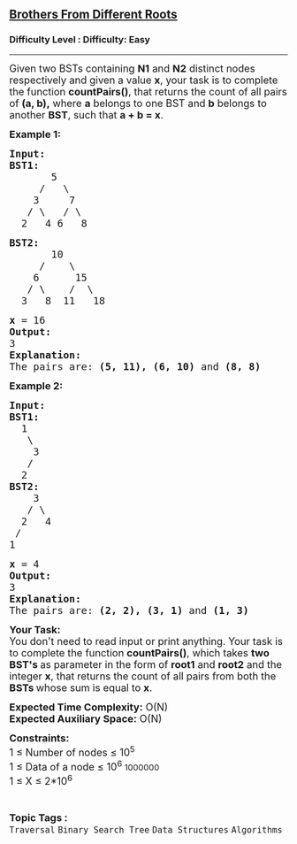 <h2><a href="https://www.geeksforgeeks.org/problems/brothers-from-different-root/1?page=1&category=Binary%20Search%20Tree,Segment-Tree,AVL-Tree&difficulty=Basic,Easy&status=unsolved&sortBy=submissions">Brothers From Different Roots</a></h2><h3>Difficulty Level : Difficulty: Easy</h3><hr><div class="problems_problem_content__Xm_eO"><p><span style="font-size: 18px;">Given two BSTs containing <strong>N1</strong>&nbsp;and <strong>N2</strong>&nbsp;distinct nodes respectively and given a value&nbsp;<strong>x</strong>, your task is to complete the function <strong>countPairs()</strong>, that returns the count of all pairs of <strong>(a, b),</strong> where <strong>a</strong> belongs to one BST and <strong>b</strong> belongs to another <strong>BST</strong>, such that <strong>a + b = x</strong>.</span></p>
<p><span style="font-size: 18px;"><strong>Example 1:</strong></span></p>
<pre><span style="font-size: 18px;"><strong>Input:</strong>
<strong>BST1:</strong>
&nbsp;      5
     /   \
&nbsp;   3     7
&nbsp;  / \   / \
  2   4 6   8
</span></pre>
<pre><span style="font-size: 18px;"><strong>BST2:</strong>
&nbsp;      10
&nbsp;    /    \
&nbsp;   6      15
&nbsp;  / \    /  \
&nbsp; 3   8  11   18
</span></pre>
<pre><span style="font-size: 18px;"><strong>x</strong> = 16
<strong>Output:
</strong>3
<strong>Explanation:
</strong>The pairs are: <strong>(5, 11), (6, 10)</strong> and <strong>(8, 8)</strong></span>
</pre>
<p><span style="font-size: 18px;"><strong>Example 2:</strong></span></p>
<pre><span style="font-size: 18px;"><strong>Input:
BST1:</strong>
  1
   \
    3
   /
  2
<strong>BST2:
&nbsp;   </strong>3
&nbsp;  / \
&nbsp; 2   4
 /     
1
</span></pre>
<pre><span style="font-size: 18px;"><strong>x</strong> = 4
<strong>Output:
</strong>3
<strong>Explanation:</strong>
The pairs are: <strong>(2, 2), (3, 1)</strong> and <strong>(1, 3)</strong>
</span></pre>
<p><span style="font-size: 18px;"><strong>Your Task:</strong><br>You don't need to read input or print anything. Your task is to complete the function <strong>countPairs()</strong>, which takes <strong>two BST's </strong>as parameter in the form of <strong>root1</strong> and <strong>root2</strong> and the integer <strong>x</strong>,&nbsp;that returns the&nbsp;count of all pairs from both the <strong>BSTs </strong>whose sum is equal to&nbsp;<strong>x</strong>.</span></p>
<p><span style="font-size: 18px;"><strong>Expected Time Complexity:</strong> O(N)<br><strong>Expected Auxiliary Space:</strong> O(N)</span></p>
<p><span style="font-size: 18px;"><strong>Constraints:</strong><br>1 ≤ Number of nodes ≤ 10<sup>5</sup><br>1 ≤ Data of a node ≤ 10<sup>6&nbsp;</sup></span><span style="font-size: 15px;">1000000<br></span><span style="font-size: 18px;">1 ≤ X ≤ 2*10<sup>6&nbsp;</sup></span></p></div><br><p><span style=font-size:18px><strong>Topic Tags : </strong><br><code>Traversal</code>&nbsp;<code>Binary Search Tree</code>&nbsp;<code>Data Structures</code>&nbsp;<code>Algorithms</code>&nbsp;